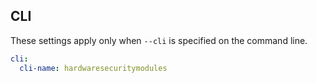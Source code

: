 ## CLI

These settings apply only when `--cli` is specified on the command line.

``` yaml $(cli)
cli:
  cli-name: hardwaresecuritymodules
```
